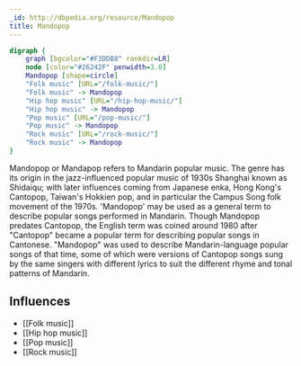 ```yaml
---
_id: http://dbpedia.org/resource/Mandopop
title: Mandopop
---
```


```dot
digraph {
	graph [bgcolor="#F3DDB8" rankdir=LR]
	node [color="#26242F" penwidth=3.0]
	Mandopop [shape=circle]
	"Folk music" [URL="/folk-music/"]
	"Folk music" -> Mandopop
	"Hip hop music" [URL="/hip-hop-music/"]
	"Hip hop music" -> Mandopop
	"Pop music" [URL="/pop-music/"]
	"Pop music" -> Mandopop
	"Rock music" [URL="/rock-music/"]
	"Rock music" -> Mandopop
}
```

Mandopop or Mandapop refers to Mandarin popular music. The genre has its origin in the jazz-influenced popular music of 1930s Shanghai known as Shidaiqu; with later influences coming from Japanese enka, Hong Kong's Cantopop, Taiwan's Hokkien pop, and in particular the Campus Song folk movement of the 1970s. 'Mandopop' may be used as a general term to describe popular songs performed in Mandarin. Though Mandopop predates Cantopop, the English term was coined around 1980 after "Cantopop" became a popular term for describing popular songs in Cantonese. "Mandopop" was used to describe Mandarin-language popular songs of that time, some of which were versions of Cantopop songs sung by the same singers with different lyrics to suit the different rhyme and tonal patterns of Mandarin.

## Influences
- [[Folk music]]
- [[Hip hop music]]
- [[Pop music]]
- [[Rock music]]

